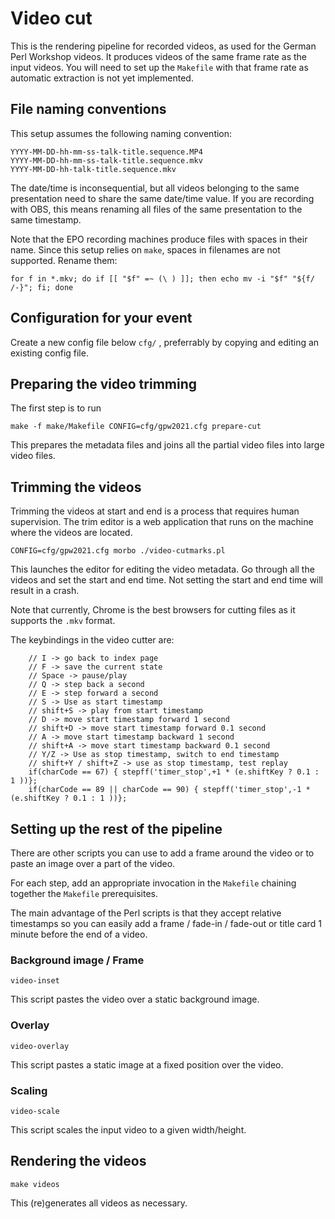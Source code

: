 # Video cut

This is the rendering pipeline for recorded videos, as
used for the German Perl Workshop videos.
It produces videos of the same frame rate as the input
videos. You will need to set up the `Makefile` with that frame
rate as automatic extraction is not yet implemented.

## File naming conventions

This setup assumes the following naming convention:

    YYYY-MM-DD-hh-mm-ss-talk-title.sequence.MP4
    YYYY-MM-DD-hh-mm-ss-talk-title.sequence.mkv
    YYYY-MM-DD-hh-talk-title.sequence.mkv

The date/time is inconsequential, but all videos belonging
to the same presentation need to share the same date/time
value. If you are recording with OBS, this means renaming
all files of the same presentation to the same timestamp.

Note that the EPO recording machines produce files with spaces
in their name. Since this setup relies on `make`, spaces
in filenames are not supported. Rename them:

```
for f in *.mkv; do if [[ "$f" =~ (\ ) ]]; then echo mv -i "$f" "${f/ /-}"; fi; done

```

## Configuration for your event

Create a new config file below `cfg/` , preferrably by copying and editing
an existing config file.

## Preparing the video trimming

The first step is to run

    make -f make/Makefile CONFIG=cfg/gpw2021.cfg prepare-cut

This prepares the metadata files and joins all the partial video files into
large video files.

## Trimming the videos

Trimming the videos at start and end is a process that
requires human supervision. The trim editor is a web application
that runs on the machine where the videos are located.

    CONFIG=cfg/gpw2021.cfg morbo ./video-cutmarks.pl

This launches the editor for editing the video metadata. Go through
all the videos and set the start and end time. Not setting the
start and end time will result in a crash.

Note that currently, Chrome is the best browsers for cutting files as it
supports the `.mkv` format.

The keybindings in the video cutter are:

        // I -> go back to index page
        // F -> save the current state
        // Space -> pause/play
        // Q -> step back a second
        // E -> step forward a second
        // S -> Use as start timestamp
        // shift+S -> play from start timestamp
        // D -> move start timestamp forward 1 second
        // shift+D -> move start timestamp forward 0.1 second
        // A -> move start timestamp backward 1 second
        // shift+A -> move start timestamp backward 0.1 second
        // Y/Z -> Use as stop timestamp, switch to end timestamp
        // shift+Y / shift+Z -> use as stop timestamp, test replay
        if(charCode == 67) { stepff('timer_stop',+1 * (e.shiftKey ? 0.1 : 1 ))};
        if(charCode == 89 || charCode == 90) { stepff('timer_stop',-1 * (e.shiftKey ? 0.1 : 1 ))};

## Setting up the rest of the pipeline

There are other scripts you can use to add a frame around
the video or to paste an image over a part of the video.

For each step, add an appropriate invocation in the `Makefile`
chaining together the `Makefile` prerequisites.

The main advantage of the Perl scripts is that they accept relative
timestamps so you can easily add a frame / fade-in / fade-out
or title card 1 minute before the end of a video.

### Background image / Frame

    video-inset

This script pastes the video over a static background image.

### Overlay

    video-overlay

This script pastes a static image at a fixed position over the video.

### Scaling

    video-scale

This script scales the input video to a given width/height.

## Rendering the videos

    make videos

This (re)generates all videos as necessary.
